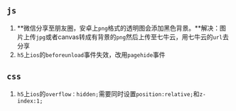 ## `js`

1. **微信分享至朋友圈，安卓上`png`格式的透明图会添加黑色背景。**解决：图片上传`jpg`或者canvas转成有背景的`png`然后上传至七牛云，用七牛云的`url`去分享
2. `h5`上`ios`的`beforeunload`事件失效，改用`pagehide`事件

## `css`

1. `h5`上`ios`的`overflow：hidden;`需要同时设置`position:relative;`和`z-index:1;`